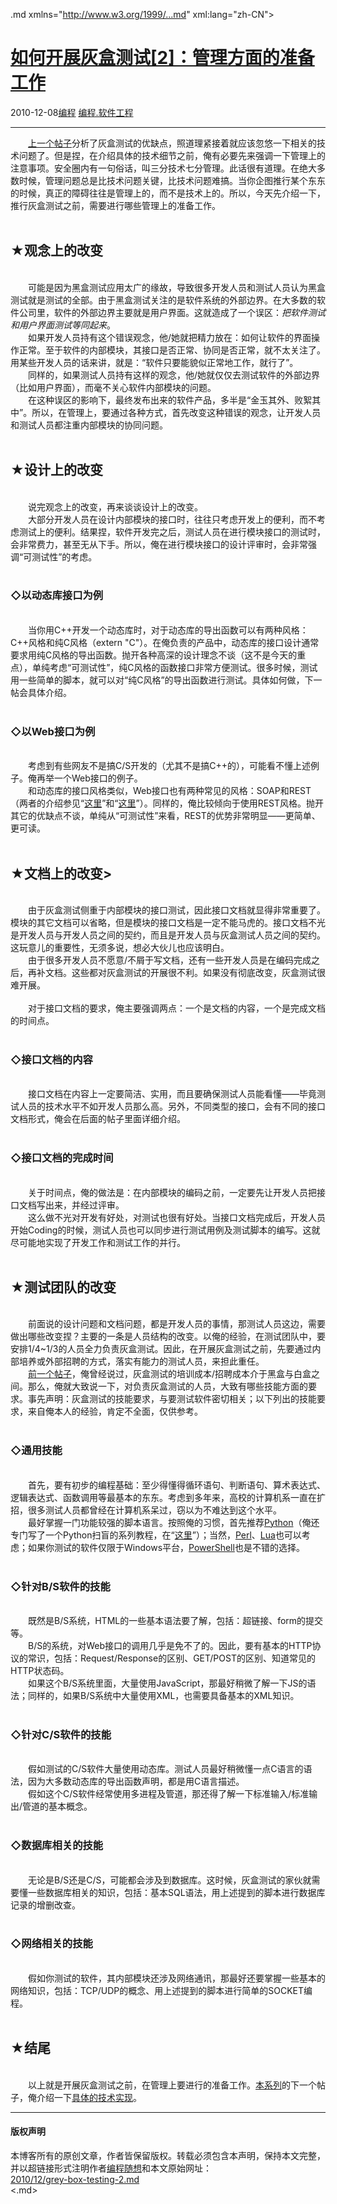 <!DOCTYPE.md>
.md xmlns="http://www.w3.org/1999/...md" xml:lang="zh-CN">
<head>
<meta http-equiv="Content-Type" content="text.md; charset=utf-8" />
<meta name="generator" content="Python script by program.think@gmail.com" />
<meta name="provider" content="program-think.blogspot.com" />
<link type="text/css" rel="stylesheet" href="../../css/program-think.css" />
<title>如何开展灰盒测试[2]：管理方面的准备工作 - 编程随想的博客</title>
</head>
<body>
<div id="main" style="width:100%;">
<h1><a href="../../index.md" title="回到首页">如何开展灰盒测试[2]：管理方面的准备工作</a></h1>
<div class="post-info"><span class="date-header">2010-12-08</span><a href="../../tags/E7BC96E7A88B.md" class="tag">编程</a> <a href="../../tags/E7BC96E7A88B.E8BDAFE4BBB6E5B7A5E7A88B.md" class="tag">编程.软件工程</a> </div>
<hr>
<div class="post">
　　<a href="../../2010/11/grey-box-testing-1.md">上一个帖子</a>分析了灰盒测试的优缺点，照道理紧接着就应该忽悠一下相关的技术问题了。但是捏，在介绍具体的技术细节之前，俺有必要先来强调一下管理上的注意事项。安全圈内有一句俗话，叫三分技术七分管理。此话很有道理。在绝大多数时候，管理问题总是比技术问题关键，比技术问题难搞。当你企图推行某个东东的时候，真正的障碍往往是管理上的，而不是技术上的。所以，今天先介绍一下，推行灰盒测试之前，需要进行哪些管理上的准备工作。<!--program-think--><br /><br /><h2>★观念上的改变</h2><br />　　可能是因为黑盒测试应用太广的缘故，导致很多开发人员和测试人员认为黑盒测试就是测试的全部。由于黑盒测试关注的是软件系统的外部边界。在大多数的软件公司里，软件的外部边界主要就是用户界面。这就造成了一个误区：<i>把软件测试和用户界面测试等同起来</i>。<br />　　如果开发人员持有这个错误观念，他/她就把精力放在：如何让软件的界面操作正常。至于软件的内部模块，其接口是否正常、协同是否正常，就不太关注了。用某些开发人员的话来讲，就是：“软件只要能貌似正常地工作，就行了”。<br />　　同样的，如果测试人员持有这样的观念，他/她就仅仅去测试软件的外部边界（比如用户界面），而毫不关心软件内部模块的问题。<br />　　在这种误区的影响下，最终发布出来的软件产品，多半是“金玉其外、败絮其中”。所以，在管理上，要通过各种方式，首先改变这种错误的观念，让开发人员和测试人员都注重内部模块的协同问题。<br /><br /><h2>★设计上的改变</h2><br />　　说完观念上的改变，再来谈谈设计上的改变。<br />　　大部分开发人员在设计内部模块的接口时，往往只考虑开发上的便利，而不考虑测试上的便利。结果捏，软件开发完之后，测试人员在进行模块接口的测试时，会非常费力，甚至无从下手。所以，俺在进行模块接口的设计评审时，会非常强调“可测试性”的考虑。<br /><br /><h3>◇以动态库接口为例</h3><br />　　当你用C++开发一个动态库时，对于动态库的导出函数可以有两种风格：C++风格和纯C风格（extern "C"）。在俺负责的产品中，动态库的接口设计通常要求用纯C风格的导出函数。抛开各种高深的设计理念不谈（这不是今天的重点），单纯考虑“可测试性”，纯C风格的函数接口非常方便测试。很多时候，测试用一些简单的脚本，就可以对“纯C风格”的导出函数进行测试。具体如何做，下一帖会具体介绍。<br /><br /><h3>◇以Web接口为例</h3><br />　　考虑到有些网友不是搞C/S开发的（尤其不是搞C++的），可能看不懂上述例子。俺再举一个Web接口的例子。<br />　　和动态库的接口风格类似，Web接口也有两种常见的风格：SOAP和REST（两者的介绍参见“<a href="http://zh.wikipedia.org/zh-cn/REST" target="_blank" rel="nofollow">这里</a>”和“<a href="http://zh.wikipedia.org/zh-cn/SOAP" target="_blank" rel="nofollow">这里</a>”）。同样的，俺比较倾向于使用REST风格。抛开其它的优缺点不谈，单纯从“可测试性”来看，REST的优势非常明显——更简单、更可读。<br /><br /><h2>★文档上的改变></h2><br />　　由于灰盒测试侧重于内部模块的接口测试，因此接口文档就显得非常重要了。模块的其它文档可以省略，但是模块的接口文档是一定不能马虎的。接口文档不光是开发人员与开发人员之间的契约，而且是开发人员与灰盒测试人员之间的契约。这玩意儿的重要性，无须多说，想必大伙儿也应该明白。<br />　　由于很多开发人员不愿意/不屑于写文档，还有一些开发人员是在编码完成之后，再补文档。这些都对灰盒测试的开展很不利。如果没有彻底改变，灰盒测试很难开展。<br /><br />　　对于接口文档的要求，俺主要强调两点：一个是文档的内容，一个是完成文档的时间点。<br /><br /><h3>◇接口文档的内容</h3><br />　　接口文档在内容上一定要简洁、实用，而且要确保测试人员能看懂——毕竟测试人员的技术水平不如开发人员那么高。另外，不同类型的接口，会有不同的接口文档形式，俺会在后面的帖子里面详细介绍。<br /><br /><h3>◇接口文档的完成时间</h3><br />　　关于时间点，俺的做法是：在内部模块的编码之前，一定要先让开发人员把接口文档写出来，并经过评审。<br />　　这么做不光对开发有好处，对测试也很有好处。当接口文档完成后，开发人员开始Coding的时候，测试人员也可以同步进行测试用例及测试脚本的编写。这就尽可能地实现了开发工作和测试工作的并行。<br /><br /><h2>★测试团队的改变</h2><br />　　前面说的设计问题和文档问题，都是开发人员的事情，那测试人员这边，需要做出哪些改变捏？主要的一条是人员结构的改变。以俺的经验，在测试团队中，要安排1/4~1/3的人员全力负责灰盒测试。因此，在开展灰盒测试之前，先要通过内部培养或外部招聘的方式，落实有能力的测试人员，来担此重任。<br />　　<a href="../../2010/11/grey-box-testing-1.md">前一个帖子</a>，俺曾经说过，灰盒测试的培训成本/招聘成本介于黑盒与白盒之间。那么，俺就大致说一下，对负责灰盒测试的人员，大致有哪些技能方面的要求。事先声明：灰盒测试的技能要求，与要测试软件密切相关；以下列出的技能要求，来自俺本人的经验，肯定不全面，仅供参考。<br /><br /><h3>◇通用技能</h3><br />　　首先，要有初步的编程基础：至少得懂得循环语句、判断语句、算术表达式、逻辑表达式、函数调用等最基本的东东。考虑到多年来，高校的计算机系一直在扩招，很多测试人员都曾经在计算机系呆过，窃以为不难达到这个水平。<br />　　最好掌握一门功能较强的脚本语言。按照俺的习惯，首先推荐<a href="http://zh.wikipedia.org/zh-cn/Python" target="_blank" rel="nofollow">Python</a>（俺还专门写了一个Python扫盲的系列教程，在“<a href="../../2009/08/why-choose-python-0-overview.md" target="_blank">这里</a>”）；当然，<a href="http://zh.wikipedia.org/zh-cn/Perl" target="_blank" rel="nofollow">Perl</a>、<a href="http://zh.wikipedia.org/zh-cn/Lua" target="_blank" rel="nofollow">Lua</a>也可以考虑；如果你测试的软件仅限于Windows平台，<a href="http://zh.wikipedia.org/zh-cn/Windows_PowerShell" target="_blank" rel="nofollow">PowerShell</a>也是不错的选择。<br /><br /><h3>◇针对B/S软件的技能</h3><br />　　既然是B/S系统，HTML的一些基本语法要了解，包括：超链接、form的提交等。<br />　　B/S的系统，对Web接口的调用几乎是免不了的。因此，要有基本的HTTP协议的常识，包括：Request/Response的区别、GET/POST的区别、知道常见的HTTP状态码。<br />　　如果这个B/S系统里面，大量使用JavaScript，那最好稍微了解一下JS的语法；同样的，如果B/S系统中大量使用XML，也需要具备基本的XML知识。<br /><br /><h3>◇针对C/S软件的技能</h3><br />　　假如测试的C/S软件大量使用动态库。测试人员最好稍微懂一点C语言的语法，因为大多数动态库的导出函数声明，都是用C语言描述。<br />　　假如这个C/S软件经常使用多进程及管道，那还得了解一下标准输入/标准输出/管道的基本概念。<br /><br /><h3>◇数据库相关的技能</h3><br />　　无论是B/S还是C/S，可能都会涉及到数据库。这时候，灰盒测试的家伙就需要懂一些数据库相关的知识，包括：基本SQL语法，用上述提到的脚本进行数据库记录的增删改查。<br /><br /><h3>◇网络相关的技能</h3><br />　　假如你测试的软件，其内部模块还涉及网络通讯，那最好还要掌握一些基本的网络知识，包括：TCP/UDP的概念、用上述提到的脚本进行简单的SOCKET编程。<br /><br /><h2>★结尾</h2><br />　　以上就是开展灰盒测试之前，在管理上要进行的准备工作。<a href="../../2010/11/grey-box-testing-0.md">本系列</a>的下一个帖子，俺介绍一下<a href="../../2010/12/grey-box-testing-3.md">具体的技术实现</a>。<div class="blogger-post-footer">
</div>
<hr>
<div class="copyright">
<h4>版权声明</h4>
本博客所有的原创文章，作者皆保留版权。转载必须包含本声明，保持本文完整，并以超链接形式注明作者<a href="mailto:program.think@gmail.com">编程随想</a>和本文原始网址：<br>
<a href="2010/12/grey-box-testing-2.md">2010/12/grey-box-testing-2.md</a>
</div>
</div>
</body>
<.md>
